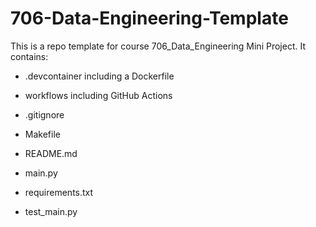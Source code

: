 # 706-Data-Engineering-Template

This is a repo template for course 706_Data_Engineering Mini Project. It contains:
- .devcontainer including a Dockerfile

- workflows including GitHub Actions

- .gitignore

- Makefile

- README.md 

- main.py

- requirements.txt

- test_main.py

